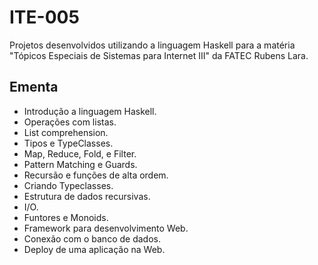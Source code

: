 # ITE-005
Projetos desenvolvidos utilizando a linguagem Haskell para a matéria "Tópicos Especiais de Sistemas para Internet III" da FATEC Rubens Lara.

## Ementa 
* Introdução a linguagem Haskell.   
* Operações com listas.   
* List comprehension.   
* Tipos e TypeClasses.   
* Map, Reduce, Fold, e Filter.   
* Pattern Matching e Guards.   
* Recursão e funções de alta ordem.  
* Criando Typeclasses.   
* Estrutura de dados recursivas.  
* I/O.   
* Funtores e Monoids.   
* Framework para desenvolvimento Web.   
* Conexão com o banco de dados.   
* Deploy de uma aplicação na Web.
 
